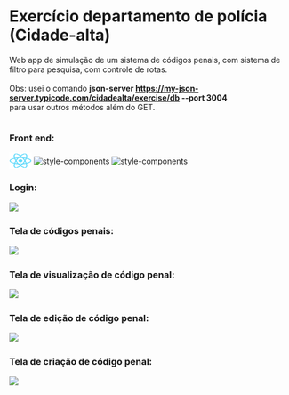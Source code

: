 # Exercício departamento de polícia (Cidade-alta)

Web app de simulação de um sistema de códigos penais, com sistema de filtro para pesquisa, com controle de rotas.<br><br>
Obs: usei o comando <strong>json-server https://my-json-server.typicode.com/cidadealta/exercise/db --port 3004</strong><br>
para usar outros métodos além do GET.

<div style='display: inline-block'>
  <h3>Front end:</h3>
  <img align='center' alt='react' height='30' title='reactjs' width='40' src='https://raw.githubusercontent.com/devicons/devicon/master/icons/react/react-original.svg' />
  <img align='center'alt='style-components' title='styled-components' height='30' width='40' src='https://github.githubassets.com/images/icons/emoji/unicode/1f485.png' />
  <img align='center'alt='style-components' title='react-hook-form' height='50' width='40' src='https://avatars.githubusercontent.com/u/53986236?s=280&v=4' />
  
</div>

<h3>Login:</h3>
<img src="https://user-images.githubusercontent.com/62312987/160025871-1e4f30e8-2b71-4be6-9210-7552cb556ee5.png"/>

<h3>Tela de códigos penais:</h3>

<img src="https://user-images.githubusercontent.com/62312987/160026224-b6e39086-bd52-4323-8577-c7d31edd8101.png"/>

<h3>Tela de visualização de código penal:</h3>
<img src="https://user-images.githubusercontent.com/62312987/160026765-cb84c553-0a26-48e1-8b04-884a393b3e45.png"/>

<h3>Tela de edição de código penal:</h3>
<img src="https://user-images.githubusercontent.com/62312987/160026642-09698fe1-a0f8-4cf1-b156-3f093f621167.png"/>

<h3>Tela de criação de código penal:</h3>
<img src="https://user-images.githubusercontent.com/62312987/160026542-feb5b3c2-c303-42b7-bac5-3c728f33c128.png"/>


